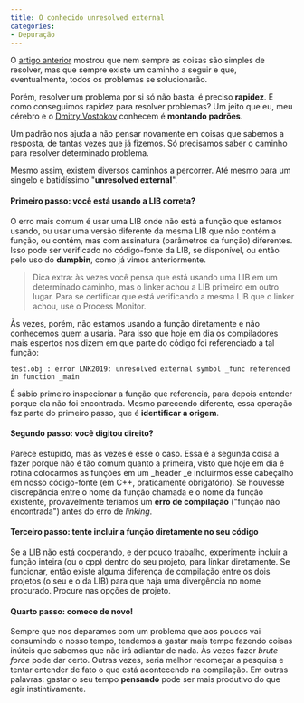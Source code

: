 ```yaml
---
title: O conhecido unresolved external
categories:
- Depuração
---
```


O [artigo anterior](http://www.caloni.com.br/o-caso-da-funcao-de-delay-load-desaparecida) mostrou que nem sempre as coisas são simples de resolver, mas que sempre existe um caminho a seguir e que, eventualmente, todos os problemas se solucionarão.

Porém, resolver um problema por si só não basta: é preciso **rapidez**. E como conseguimos rapidez para resolver problemas? Um jeito que eu, meu cérebro e o [Dmitry Vostokov](http://www.dumpanalysis.org/blog/) conhecem é **montando padrões**.

Um padrão nos ajuda a não pensar novamente em coisas que sabemos a resposta, de tantas vezes que já fizemos. Só precisamos saber o caminho para resolver determinado problema.

Mesmo assim, existem diversos caminhos a percorrer. Até mesmo para um singelo e batidíssimo "**unresolved external**".




#### Primeiro passo: você está usando a LIB correta?


O erro mais comum é usar uma LIB onde não está a função que estamos usando, ou usar uma versão diferente da mesma LIB que não contém a função, ou contém, mas com assinatura (parâmetros da função) diferentes. Isso pode ser verificado no código-fonte da LIB, se disponível, ou então pelo uso do **dumpbin**, como já vimos anteriormente.


<blockquote>Dica extra: às vezes você pensa que está usando uma LIB em um determinado caminho, mas o linker achou a LIB primeiro em outro lugar. Para se certificar que está verificando a mesma LIB que o linker achou, use o Process Monitor.</blockquote>


Às vezes, porém, não estamos usando a função diretamente e não conhecemos quem a usaria. Para isso que hoje em dia os compiladores mais espertos nos dizem em que parte do código foi referenciado a tal função:

    
    test.obj : error LNK2019: unresolved external symbol _func referenced in function _main


É sábio primeiro inspecionar a função que referencia, para depois entender porque ela não foi encontrada. Mesmo parecendo diferente, essa operação faz parte do primeiro passo, que é **identificar a origem**.


#### Segundo passo: você digitou direito?


Parece estúpido, mas às vezes é esse o caso. Essa é a segunda coisa a fazer porque não é tão comum quanto a primeira, visto que hoje em dia é rotina colocarmos as funções em um _header _e incluirmos esse cabeçalho em nosso código-fonte (em C++, praticamente obrigatório). Se houvesse discrepância entre o nome da função chamada e o nome da função existente, provavelmente teríamos um **erro de compilação** ("função não encontrada") antes do erro de _linking_.


#### Terceiro passo: tente incluir a função diretamente no seu código


Se a LIB não está cooperando, e der pouco trabalho, experimente incluir a função inteira (ou o cpp) dentro do seu projeto, para linkar diretamente. Se funcionar, então existe alguma diferença de compilação entre os dois projetos (o seu e o da LIB) para que haja uma divergência no nome procurado. Procure nas opções de projeto.


#### Quarto passo: comece de novo!


Sempre que nos deparamos com um problema que aos poucos vai consumindo o nosso tempo, tendemos a gastar mais tempo fazendo coisas inúteis que sabemos que não irá adiantar de nada. Às vezes fazer _brute force_ pode dar certo. Outras vezes, seria melhor recomeçar a pesquisa e tentar entender de fato o que está acontecendo na compilação. Em outras palavras: gastar o seu tempo **pensando** pode ser mais produtivo do que agir instintivamente.
